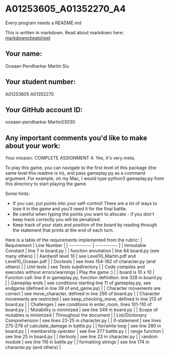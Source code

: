 # A01253605_A01352270_A4

Every program needs a README.md

This is written in markdown. Read about markdown here: [markdowncheatsheet](https://www.markdownguide.org/cheat-sheet/)

## Your name:
Oceaan Pendharkar
Martin Siu

## Your student number:
A01253605
A01352270

## Your GitHub account ID:
oceaan-pendharkar 
MartinS3030

## Any important comments you'd like to make about your work:
Your mission: COMPLETE ASSIGNMENT 4. Yes, it's very meta.

To play this game, you can navigate to the first level of this package (the same level this readme is in), and 
pass gameplay.py as a command argument. For example, on my Mac, I would type python3 gameplay.py from this directory 
to start playing the game.

Some hints:
- If you can, put points into your self-control! There are a lot of ways to lose it in the game and you'll need it 
  for the final battle.
- Be careful when typing the points you want to allocate - if you don't keep track correctly you will be penalized.
- Keep track of your stats and position of the board by reading through the statement that prints at the end of each 
  turn.

Here is a table of the requirements implemented from the rubric:
| Requirement      | Line Number |
| ----------- | ----------- |
| Immutable Constant | line 7 in board.py |
| function annotation | line 84 board.py (see many others) |
| Aardwolf level 10 | see Level10_Martin.pdf and Level10_Oceaan.pdf |
| Doctests | see lines 154-162 of character.py (and others) |
| Unit tests | see Tests subdirectory |
| Code compiles and executes without errors/warnings | Play the game :)  |
| board is 10 x 10 | Function call: line 9 in gameplay.py, function definition: line 328 in board.py |
| Gameplay ends | see conditions starting line 11 of gameplay.py, see endgame (defined in line 39 of end_game.py) |
| Character movements are correct | see move_character, defined in line 290 of board.py |
| Character movements are restricted | see keep_checking_move, defined in line 213 of board.py |
| Challenges | see conditions in enter_room, lines 101-110 of board.py  |
| Mutability is minimized | see line 349 in board.py |
| Scope of mutables is minimized | Throughout the document |
| List/Dictionary Comprehension | see lines 23-25 in character.py |
| if-statement | see lines 275-279 of calculate_damage in battle.py |
| for/while loop | see line 280 in board.py  |
| membership operator | see line 377 battle.py |
| range function | see line 25 in board.py |
| itertools | see line 23 in character.py |
| random module | see line 116 in battle.py |
| formatting strings | see line 174 in character.py (and others) |
